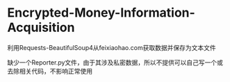 # Encrypted-Money-Information-Acquisition
利用Requests-BeautifulSoup4从feixiaohao.com获取数据并保存为文本文件

缺少一个Reporter.py文件，由于其涉及私密数据，所以不提供可以自己写一个或去除相关代码，不影响正常使用
